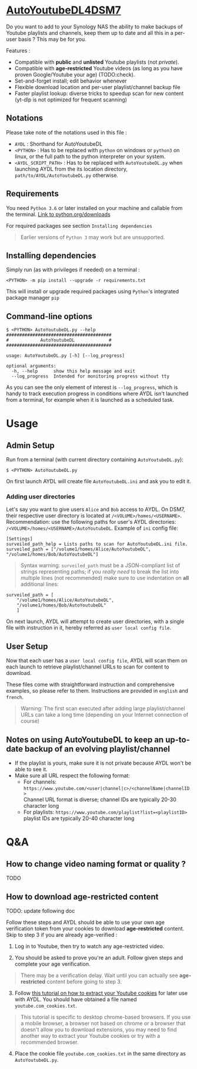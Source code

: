 # [AutoYoutubeDL4DSM7](https://gitlab.com/DRSCUI/autoyoutubedl4dsm7)

Do you want to add to your Synology NAS the ability to make backups of Youtube playlists and channels, keep them up to date and all this in a per-user basis ? This may be for you.

Features :
 - Compatible with __public__ and __unlisted__ Youtube playlists (not _private_).
 - Compatible with __age-restricted__ Youtube videos (as long as you have proven Google/Youtube your age) (TODO:check).
 - Set-and-forget install; edit behavior whenever
 - Flexible download location and per-user playlist/channel backup file
 - Faster playlist lookup: diverse tricks to speedup scan for new content (yt-dlp is not optimized for frequent scanning)

## Notations

Please take note of the notations used in this file :
 - `AYDL` : Shorthand for AutoYoutubeDL
 - `<PYTHON>` : Has to be replaced with `python` on windows or `python3` on linux, or the full path to the python interpreter on your system.
 - `<AYDL_SCRIPT_PATH>` : Has to be replaced with `AutoYoutubeDL.py` when launching AYDL from the its location directory, `path/to/AYDL/AutoYoutubeDL.py` otherwise.

## Requirements


You need `Python 3.6` or later installed on your machine and callable from the terminal. [Link to python.org/downloads](https://www.python.org/downloads/)

For required packages see section `Installing dependencies`

>Earlier versions of `Python 3` may work but are unsupported.


## Installing dependencies <a name="#Installing-dependencies"></a>


Simply run (as with privileges if needed) on a terminal :

`<PYTHON> -m pip install --upgrade -r requirements.txt`

This will install or upgrade required packages using `Python`'s integrated package manager `pip`

## Command-line options

```
$ <PYTHON> AutoYoutubeDL.py --help
########################################
#            AutoYoutubeDL             #
########################################

usage: AutoYoutubeDL.py [-h] [--log_progress]

optional arguments:
  -h, --help      show this help message and exit
  --log_progress  Intended for monitoring progress without tty
```

As you can see the only element of interest is ``--log_progress``, which is handy to track execution progress in conditions where AYDL isn't launched from a terminal, for example when it is launched as a scheduled task.

# Usage

## Admin Setup

Run from a terminal (with current directory containing ``AutoYoutubeDL.py``):

```
$ <PYTHON> AutoYoutubeDL.py
```

On first launch AYDL will create file ``AutoYoutubeDL.ini`` and ask you to edit it.

### Adding user directories

Let's say you want to give users ``Alice`` and ``Bob`` access to AYDL. On DSM7, their respective user directory is located at ``/<VOLUME>/homes/<USERNAME>``. Recommendation: use the following paths for user's AYDL directories: ``/<VOLUME>/homes/<USERNAME>/AutoYoutubeDL``. Example of `ini` config file:
```
[Settings]
surveiled_path_help = Lists paths to scan for AutoYoutubeDL.ini file.
surveiled_path = ["/volume1/homes/Alice/AutoYoutubeDL", "/volume1/homes/Bob/AutoYoutubeDL"]
```

> Syntax warning: ``surveiled_path`` must be a JSON-compliant list of strings representing paths; if you *really need* to break the list into multiple lines (not recommended) make sure to use indentation on **all** additional lines:

```
surveiled_path = [
    "/volume1/homes/Alice/AutoYoutubeDL",
    "/volume1/homes/Bob/AutoYoutubeDL"
    ]
```

On next launch, AYDL will attempt to create user directories, with a single file with instruction in it, hereby referred as ``user local config file``.

## User Setup

Now that each user has a ``user local config file``, AYDL will scan them on each launch to retrieve playlist/channel URLs to scan for content to download.

These files come with straightforward instruction and comprehensive examples, so please refer to them. Instructions are provided in ``english`` and ``french``.

> Warning: The first scan executed after adding large playlist/channel URLs can take a long time (depending on your Internet connection of course)

## Notes on using AutoYoutubeDL to keep an up-to-date backup of an evolving playlist/channel

- If the playlist is yours, make sure it is not private because AYDL won't be able to see it.
- Make sure all URL respect the following format:
    - For channels: ``https://www.youtube.com/<user|channel|c>/<channelName|channelID>``<br/>Channel URL format is diverse; channel IDs are typically 20-30 character long
    - For playlists: ``https://www.youtube.com/playlist?list=<playlistID>``<br/>playlist IDs are typically 20-40 character long

# Q&A

## How to change video naming format or quality ?

TODO

## How to download __age-restricted__ content

TODO: update following doc

Follow these steps and AYDL should be able to use your own age verification token from your cookies to download __age-restricted__ content. Skip to step 3 if you are already age-verified :

 1. Log in to Youtube, then try to watch any age-restricted video.
 
 2. You should be asked to prove you're an adult. Follow given steps and complete your age verification.
  > There may be a verification delay. Wait until you can actually see __age-restricted__ content before going to step 3.

 3. Follow [this tutorial on how to extract your Youtube cookies](https://brian.carnell.com/articles/2021/downloading-age-restricted-videos-with-youtube-dl/) for later use with AYDL. You should have obtained a file named `youtube.com_cookies.txt`.
  > This tutorial is specific to desktop chrome-based browsers. If you use a mobile browser, a browser not based on chrome or a browser that doesn't allow you to download extensions, you may need to find another way to extract your Youtube cookies or try with a recommended browser.

 4. Place the cookie file `youtube.com_cookies.txt` in the same directory as `AutoYoutubeDL.py`.

